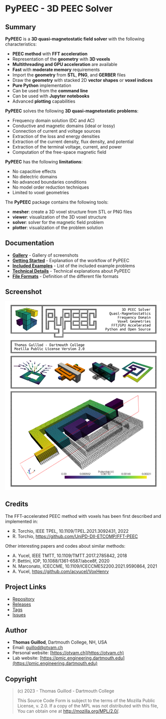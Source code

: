 # PyPEEC - 3D PEEC Solver

## Summary

**PyPEEC** is a **3D quasi-magnetostatic field solver** with the following characteristics:
* **PEEC method** with **FFT acceleration**
* Representation of the **geometry** with **3D voxels**
* **Multithreading and GPU acceleration** are available
* **Fast** with **moderate memory** requirements
* Import the **geometry** from **STL**, **PNG**, and **GERBER** files
* Draw the **geometry** with stacked 2D **vector shapes** or **voxel indices**
* **Pure Python** implementation
* Can be used from the **command line**
* Can be used with **Jupyter notebooks**
* Advanced **plotting** capabilities

**PyPEEC** solves the following **3D quasi-magnetostatic problems**:
* Frequency domain solution (DC and AC)
* Conductive and magnetic domains (ideal or lossy)
* Connection of current and voltage sources
* Extraction of the loss and energy densities
* Extraction of the current density, flux density, and potential
* Extraction of the terminal voltage, current, and power
* Computation of the free-space magnetic field 

**PyPEEC** has the following **limitations**:
* No capacitive effects
* No dielectric domains
* No advanced boundaries conditions
* No model order reduction techniques
* Limited to voxel geometries

The **PyPEEC** package contains the following tools:
* **mesher**: create a 3D voxel structure from STL or PNG files
* **viewer**: visualization of the 3D voxel structure
* **solver**: solver for the magnetic field problem
* **plotter**: visualization of the problem solution

## Documentation

* [**Gallery**](docs/gallery.md) - Gallery of screenshots
* [**Getting Started**](docs/tutorial.md) - Explanation of the workflow of PyPEEC
* [**Included Examples**](docs/examples.md) - List of the included example problems
* [**Technical Details**](docs/technical.md) - Technical explanations about PyPEEC
* [**File Formats**](docs/format.md) - Definition of the different file formats

## Screenshot

![summary](docs/images/summary.png)

## Credits

The FFT-accelerated PEEC method with voxels has been first described and implemented in:
* R. Torchio, IEEE TPEL, 10.1109/TPEL.2021.3092431, 2022
* R. Torchio, https://github.com/UniPD-DII-ETCOMP/FFT-PEEC

Other interesting papers and codes about similar methods:
* A. Yucel, IEEE TMTT, 10.1109/TMTT.2017.2785842, 2018
* P. Bettini, IOP, 10.1088/1361-6587/abce8f, 2020
* N. Marconato, ICECCME, 10.1109/ICECCME52200.2021.9590864, 2021
* A. Yucel, https://github.com/acyucel/VoxHenry

## Project Links

* [Repository](https://github.com/otvam/pypeec)
* [Releases](https://github.com/otvam/pypeec/releases)
* [Tags](https://github.com/otvam/pypeec/tags)
* [Issues](https://github.com/otvam/pypeec/issues)

## Author

* **Thomas Guillod**, Dartmouth College, NH, USA
* Email: [guillod@otvam.ch](mailto:guillod@otvam.ch)
* Personal website: [https://otvam.ch](https://otvam.ch)
* Lab website: [https://pmic.engineering.dartmouth.edu](https://pmic.engineering.dartmouth.edu)

## Copyright

> (c) 2023 - Thomas Guillod - Dartmouth College
> 
>  This Source Code Form is subject to the terms of the Mozilla Public
>  License, v. 2.0. If a copy of the MPL was not distributed with this
>  file, You can obtain one at http://mozilla.org/MPL/2.0/.
